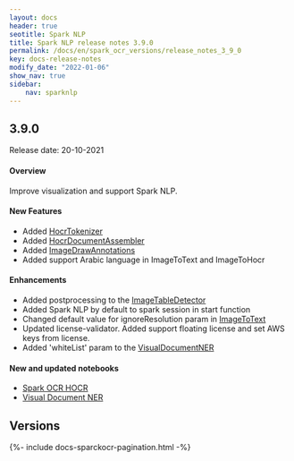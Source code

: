 ```yaml
---
layout: docs
header: true
seotitle: Spark NLP
title: Spark NLP release notes 3.9.0
permalink: /docs/en/spark_ocr_versions/release_notes_3_9_0
key: docs-release-notes
modify_date: "2022-01-06"
show_nav: true
sidebar:
    nav: sparknlp
---
```


<div class="h3-box" markdown="1">

## 3.9.0

Release date: 20-10-2021

#### Overview

Improve visualization and support Spark NLP. 

#### New Features

* Added [HocrTokenizer](/docs/en/ocr_pipeline_components#hocrtokenizer)
* Added [HocrDocumentAssembler](/docs/en/ocr_pipeline_components#hocrdocumentassembler)
* Added [ImageDrawAnnotations](/docs/en/ocr_pipeline_components#imagedrawannotations)
* Added support Arabic language in ImageToText and ImageToHocr

#### Enhancements

* Added postprocessing to the [ImageTableDetector](/docs/en/ocr_table_recognition#imagetabledetector)
* Added Spark NLP by default to spark session in start function
* Changed default value for ignoreResolution param in [ImageToText](/docs/en/ocr_pipeline_components#imagetotext)
* Updated license-validator. Added support floating license and set AWS keys from license.
* Added 'whiteList' param to the [VisualDocumentNER](/docs/en/ocr_pipeline_components#visualdocumentner)

#### New and updated notebooks

* [Spark OCR HOCR](https://github.com/JohnSnowLabs/spark-ocr-workshop/blob/3.9.0/jupyter/SparkOcrHocr.ipynb)
* [Visual Document NER](https://github.com/JohnSnowLabs/spark-ocr-workshop/blob/3.9.0/jupyter/SparkOCRVisualDocumentNer.ipynb)

</div><div class="prev_ver h3-box" markdown="1">

## Versions

</div>
{%- include docs-sparckocr-pagination.html -%}
